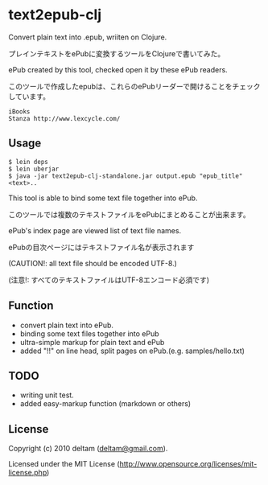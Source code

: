 # text2epub-clj

Convert plain text into .epub, wriiten on Clojure.

プレインテキストをePubに変換するツールをClojureで書いてみた。


ePub created by this tool, checked open it by these ePub readers.

このツールで作成したepubは、これらのePubリーダーで開けることをチェックしています。

    iBooks 
    Stanza http://www.lexcycle.com/


## Usage

    $ lein deps
    $ lein uberjar
    $ java -jar text2epub-clj-standalone.jar output.epub "epub_title" <text>..

This tool is able to bind some text file together into ePub.

このツールでは複数のテキストファイルをePubにまとめることが出来ます。



ePub's index page are viewed list of text file names.

ePubの目次ページにはテキストファイル名が表示されます



(CAUTION!: all text file should be encoded UTF-8.)

(注意!: すべてのテキストファイルはUTF-8エンコード必須です)


## Function
* convert plain text into ePub.
* binding some text files together into ePub
* ultra-simple markup for plain text and ePub
* added "!!" on line head, split pages on ePub.(e.g. samples/hello.txt)

## TODO

* writing unit test.
* added easy-markup function (markdown or others)


## License

Copyright (c) 2010 deltam (deltam@gmail.com).

Licensed under the MIT License (http://www.opensource.org/licenses/mit-license.php)
